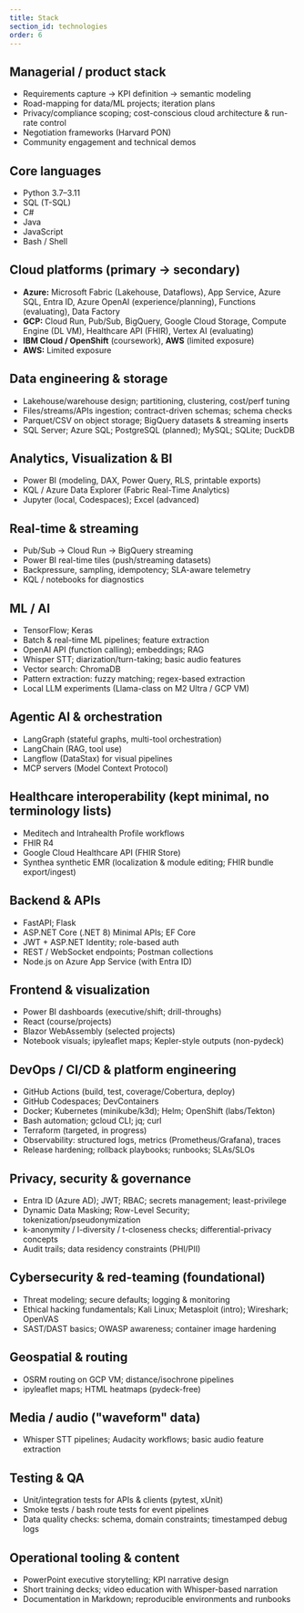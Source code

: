 ```yaml
---
title: Stack
section_id: technologies
order: 6
---
```


## Managerial / product stack
* Requirements capture → KPI definition → semantic modeling
* Road-mapping for data/ML projects; iteration plans
* Privacy/compliance scoping; cost-conscious cloud architecture & run-rate control
* Negotiation frameworks (Harvard PON)
* Community engagement and technical demos

## Core languages
* Python 3.7–3.11
* SQL (T-SQL)
* C#
* Java
* JavaScript
* Bash / Shell

## Cloud platforms (primary → secondary)
* **Azure:** Microsoft Fabric (Lakehouse, Dataflows), App Service, Azure SQL, Entra ID, Azure OpenAI (experience/planning), Functions (evaluating), Data Factory
* **GCP:** Cloud Run, Pub/Sub, BigQuery, Google Cloud Storage, Compute Engine (DL VM), Healthcare API (FHIR), Vertex AI (evaluating)
* **IBM Cloud / OpenShift** (coursework), **AWS** (limited exposure)
* **AWS:** Limited exposure

## Data engineering & storage
* Lakehouse/warehouse design; partitioning, clustering, cost/perf tuning
* Files/streams/APIs ingestion; contract-driven schemas; schema checks
* Parquet/CSV on object storage; BigQuery datasets & streaming inserts
* SQL Server; Azure SQL; PostgreSQL (planned); MySQL; SQLite; DuckDB

## Analytics, Visualization & BI
* Power BI (modeling, DAX, Power Query, RLS, printable exports)
* KQL / Azure Data Explorer (Fabric Real-Time Analytics)
* Jupyter (local, Codespaces); Excel (advanced)

## Real-time & streaming
* Pub/Sub → Cloud Run → BigQuery streaming
* Power BI real-time tiles (push/streaming datasets)
* Backpressure, sampling, idempotency; SLA-aware telemetry
* KQL / notebooks for diagnostics

## ML / AI
* TensorFlow; Keras
* Batch & real-time ML pipelines; feature extraction
* OpenAI API (function calling); embeddings; RAG
* Whisper STT; diarization/turn-taking; basic audio features
* Vector search: ChromaDB
* Pattern extraction: fuzzy matching; regex-based extraction
* Local LLM experiments (Llama-class on M2 Ultra / GCP VM)

## Agentic AI & orchestration
* LangGraph (stateful graphs, multi-tool orchestration)
* LangChain (RAG, tool use)
* Langflow (DataStax) for visual pipelines
* MCP servers (Model Context Protocol)

## Healthcare interoperability (kept minimal, no terminology lists)
* Meditech and Intrahealth Profile workflows
* FHIR R4
* Google Cloud Healthcare API (FHIR Store)
* Synthea synthetic EMR (localization & module editing; FHIR bundle export/ingest)

## Backend & APIs
* FastAPI; Flask
* ASP.NET Core (.NET 8) Minimal APIs; EF Core
* JWT + ASP.NET Identity; role-based auth
* REST / WebSocket endpoints; Postman collections
* Node.js on Azure App Service (with Entra ID)

## Frontend & visualization
* Power BI dashboards (executive/shift; drill-throughs)
* React (course/projects)
* Blazor WebAssembly (selected projects)
* Notebook visuals; ipyleaflet maps; Kepler-style outputs (non-pydeck)

## DevOps / CI/CD & platform engineering
* GitHub Actions (build, test, coverage/Cobertura, deploy)
* GitHub Codespaces; DevContainers
* Docker; Kubernetes (minikube/k3d); Helm; OpenShift (labs/Tekton)
* Bash automation; gcloud CLI; jq; curl
* Terraform (targeted, in progress)
* Observability: structured logs, metrics (Prometheus/Grafana), traces
* Release hardening; rollback playbooks; runbooks; SLAs/SLOs

## Privacy, security & governance
* Entra ID (Azure AD); JWT; RBAC; secrets management; least-privilege
* Dynamic Data Masking; Row-Level Security; tokenization/pseudonymization
* k-anonymity / l-diversity / t-closeness checks; differential-privacy concepts
* Audit trails; data residency constraints (PHI/PII)

## Cybersecurity & red-teaming (foundational)
* Threat modeling; secure defaults; logging & monitoring
* Ethical hacking fundamentals; Kali Linux; Metasploit (intro); Wireshark; OpenVAS
* SAST/DAST basics; OWASP awareness; container image hardening

## Geospatial & routing
* OSRM routing on GCP VM; distance/isochrone pipelines
* ipyleaflet maps; HTML heatmaps (pydeck-free)

## Media / audio ("waveform" data)
* Whisper STT pipelines; Audacity workflows; basic audio feature extraction

## Testing & QA
* Unit/integration tests for APIs & clients (pytest, xUnit)
* Smoke tests / bash route tests for event pipelines
* Data quality checks: schema, domain constraints; timestamped debug logs

## Operational tooling & content
* PowerPoint executive storytelling; KPI narrative design
* Short training decks; video education with Whisper-based narration
* Documentation in Markdown; reproducible environments and runbooks
